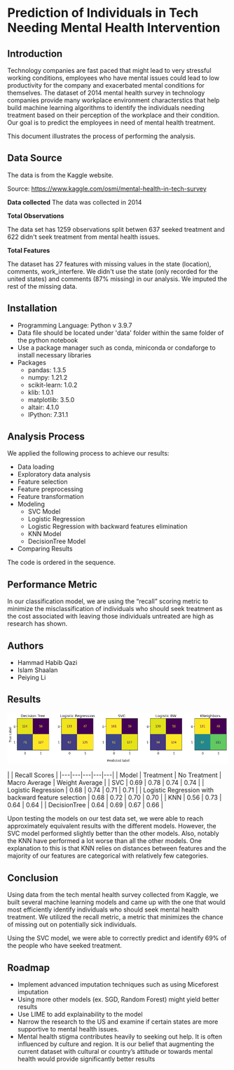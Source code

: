 # Prediction of Individuals in Tech Needing Mental Health Intervention

## Introduction

Technology companies are fast paced that might lead to very stressful working conditions, employees who have mental issues could lead to low productivity for the company and exacerbated mental conditions for themselves. The dataset of 2014 mental health survey in technology companies provide many workplace environment characterstics that help build machine learning algorithms to identify the individuals needing treatment based on their perception of the workplace and their condition. Our goal is to predict the employees in need of mental health treatment.

This document illustrates the process of performing the analysis.

## Data Source

The data is from the Kaggle website.

Source: https://www.kaggle.com/osmi/mental-health-in-tech-survey

**Data collected**
The data was collected in 2014

**Total Observations**

The data set has 1259 observations split betwen 637 seeked treatment and 622 didn't seek treatment from mental health issues.

**Total Features**

The dataset has 27 features with  missing values in the state (location), comments, work_interfere. We didn't use the state (only recorded for the united states) and comments (87% missing) in our analysis. We imputed the rest of the missing data.

## Installation

- Programming Language: Python v 3.9.7
- Data file should be located under 'data' folder within the same folder of the python notebook
- Use a package manager such as conda, miniconda or condaforge to install necessary libraries
- Packages
  - pandas: 1.3.5
  - numpy: 1.21.2
  - scikit-learn: 1.0.2
  - klib: 1.0.1
  - matplotlib: 3.5.0
  - altair: 4.1.0
  - IPython: 7.31.1

## Analysis Process

We applied the following process to achieve our results:

- Data loading
- Exploratory data analysis
- Feature selection
- Feature preprocessing
- Feature transformation
- Modeling
  - SVC Model
  - Logistic Regression
  - Logistic Regression with backward features elimination
  - KNN Model
  - DecisionTree Model
- Comparing Results

The code is ordered in the sequence.

## Performance Metric

In our classification model, we are using the “recall” scoring metric to minimize the misclassification of individuals who should seek treatment as the cost associated with leaving those individuals untreated are high as research has shown.

## Authors

- Hammad Habib Qazi
- Islam Shaalan
- Peiying Li

## Results

![alt text](imgs/Confusion%20Matrix.png)

|  | Recall Scores |
|---|---|---|---|---|
| Model | Treatment | No Treatment | Macro Average | Weight Average |
| SVC | 0.69 | 0.78 | 0.74 | 0.74 |
| Logistic Regression | 0.68 | 0.74 | 0.71 | 0.71 |
| Logistic Regression with backward feature selection | 0.68 | 0.72 | 0.70 | 0.70 |
| KNN | 0.56 | 0.73 | 0.64 | 0.64 |
| DecisionTree | 0.64 | 0.69 | 0.67 | 0.66 |

Upon testing the models on our test data set, we were able to reach approximately equivalent results with the different models. However, the SVC model performed slightly better than the other models. Also, notably the KNN have performed a lot worse than all the other models. One explanation to this is that KNN relies on distances between features and the majority of our features are categorical with relatively few categories.

## Conclusion

Using data from the tech mental health survey collected from Kaggle, we built several machine learning models and came up with the one that would most efficiently identify individuals who should seek mental health treatment. We utilized the recall metric, a metric that minimizes the chance of missing out on potentially sick individuals.

Using the SVC model, we were able to correctly predict and identify 69% of the people who have seeked treatment.

## Roadmap

- Implement advanced imputation techniques such as using Miceforest imputation
- Using more other models (ex. SGD, Random Forest) might yield better results 
- Use LIME to add explainability to the model
- Narrow the research to the US and examine if certain states are more supportive to mental health issues.
- Mental health stigma contributes heavily to seeking out help. It is often influenced by culture and region. It is our belief that augmenting the current dataset with cultural or country’s attitude or towards mental health would provide significantly better results
